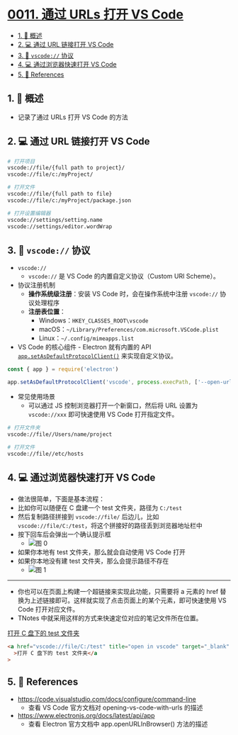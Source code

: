 # [0011. 通过 URLs 打开 VS Code](https://github.com/tnotesjs/TNotes.vscode/tree/main/notes/0011.%20%E9%80%9A%E8%BF%87%20URLs%20%E6%89%93%E5%BC%80%20VS%20Code)

<!-- region:toc -->

- [1. 📝 概述](#1--概述)
- [2. 💻 通过 URL 链接打开 VS Code](#2--通过-url-链接打开-vs-code)
- [3. 📒 `vscode://` 协议](#3--vscode-协议)
- [4. 💻 通过浏览器快速打开 VS Code](#4--通过浏览器快速打开-vs-code)
- [5. 🔗 References](#5--references)

<!-- endregion:toc -->

## 1. 📝 概述

- 记录了通过 URLs 打开 VS Code 的方法

## 2. 💻 通过 URL 链接打开 VS Code

```bash
# 打开项目
vscode://file/{full path to project}/
vscode://file/c:/myProject/

# 打开文件
vscode://file/{full path to file}
vscode://file/c:/myProject/package.json

# 打开设置编辑器
vscode://settings/setting.name
vscode://settings/editor.wordWrap
```

## 3. 📒 `vscode://` 协议

- `vscode://`
  - `vscode://` 是 VS Code 的内置自定义协议（Custom URI Scheme）。
- 协议注册机制
  - **操作系统级注册**：安装 VS Code 时，会在操作系统中注册 `vscode://` 协议处理程序
  - **注册表位置**：
    - Windows：`HKEY_CLASSES_ROOT\vscode`
    - macOS：`~/Library/Preferences/com.microsoft.VSCode.plist`
    - Linux：`~/.config/mimeapps.list`
- VS Code 的核心组件 - Electron 就有内置的 API [`app.setAsDefaultProtocolClient()`](https://www.electronjs.org/docs/latest/api/app#appsetasdefaultprotocolclientprotocol-path-args) 来实现自定义协议。

```javascript
const { app } = require('electron')

app.setAsDefaultProtocolClient('vscode', process.execPath, ['--open-url', '--'])
```

- 常见使用场景
  - 可以通过 JS 控制浏览器打开一个新窗口，然后将 URL 设置为 `vscode://xxx` 即可快速使用 VS Code 打开指定文件。

```bash
# 打开文件夹
vscode://file//Users/name/project

# 打开文件
vscode://file//etc/hosts
```

## 4. 💻 通过浏览器快速打开 VS Code

- 做法很简单，下面是基本流程：
- 比如你可以随便在 C 盘建一个 test 文件夹，路径为 `C:/test`
- 然后复制路径拼接到 `vscode://file/` 后边儿，比如 `vscode://file/C:/test`，将这个拼接好的路径丢到浏览器地址栏中
- 按下回车后会弹出一个确认提示框
  - ![图 0](https://cdn.jsdelivr.net/gh/tnotesjs/imgs@main/2025-07-19-10-20-57.png)
- 如果你本地有 test 文件夹，那么就会自动使用 VS Code 打开
- 如果你本地没有建 test 文件夹，那么会提示路径不存在
  - ![图 1](https://cdn.jsdelivr.net/gh/tnotesjs/imgs@main/2025-07-19-10-22-32.png)

---

- 你也可以在页面上构建一个超链接来实现此功能，只需要将 a 元素的 href 替换为上述链接即可。这样就实现了点击页面上的某个元素，即可快速使用 VS Code 打开对应文件。
- TNotes 中就采用这样的方式来快速定位对应的笔记文件所在位置。

<a href="vscode://file/C:/test" title="open in vscode" target="_blank">打开 C 盘下的 test 文件夹</a>

```html
<a href="vscode://file/C:/test" title="open in vscode" target="_blank"
  >打开 C 盘下的 test 文件夹</a
>
```

## 5. 🔗 References

- https://code.visualstudio.com/docs/configure/command-line
  - 查看 VS Code 官方文档对 opening-vs-code-with-urls 的描述
- https://www.electronjs.org/docs/latest/api/app
  - 查看 Electron 官方文档中 app.openURLInBrowser() 方法的描述
